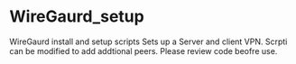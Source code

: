 # WireGaurd_setup
WireGaurd install and setup scripts
Sets up a Server and client VPN. Scrpti can be modified to add addtional peers.
Please review code beofre use.
